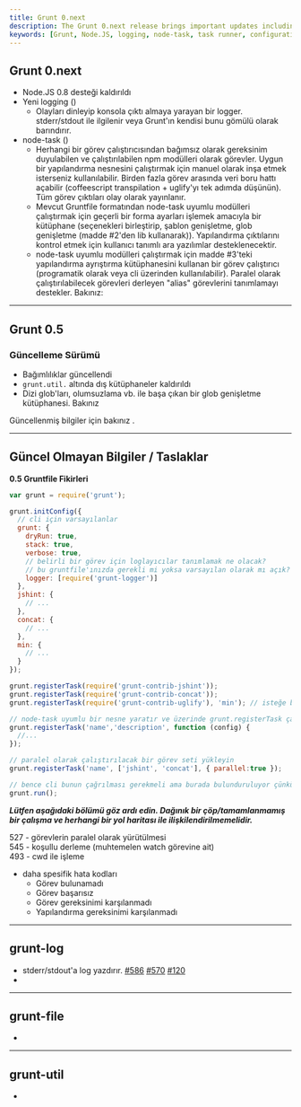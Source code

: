 ```yaml
---
title: Grunt 0.next
description: The Grunt 0.next release brings important updates including the removal of Node.JS 0.8 support, new logging capabilities, and the introduction of node-task modules for better task handling. These changes streamline task execution and enhance project workflows.
keywords: [Grunt, Node.JS, logging, node-task, task runner, configuration]
---
```


## Grunt 0.next

* Node.JS 0.8 desteği kaldırıldı
* Yeni logging ()
  * Olayları dinleyip konsola çıktı almaya yarayan bir logger. stderr/stdout ile ilgilenir veya Grunt'ın kendisi bunu gömülü olarak barındırır.
* node-task ()
  * Herhangi bir görev çalıştırıcısından bağımsız olarak gereksinim duyulabilen ve çalıştırılabilen npm modülleri olarak görevler. Uygun bir yapılandırma nesnesini çalıştırmak için manuel olarak inşa etmek isterseniz kullanılabilir. Birden fazla görev arasında veri boru hattı açabilir (coffeescript transpilation + uglify'yı tek adımda düşünün). Tüm görev çıktıları olay olarak yayınlanır.
  * Mevcut Gruntfile formatından node-task uyumlu modülleri çalıştırmak için geçerli bir forma ayarları işlemek amacıyla bir kütüphane (seçenekleri birleştirip, şablon genişletme, glob genişletme (madde #2'den lib kullanarak)). Yapılandırma çıktılarını kontrol etmek için kullanıcı tanımlı ara yazılımlar desteklenecektir.
  * node-task uyumlu modülleri çalıştırmak için madde #3'teki yapılandırma ayrıştırma kütüphanesini kullanan bir görev çalıştırıcı (programatik olarak veya cli üzerinden kullanılabilir). Paralel olarak çalıştırılabilecek görevleri derleyen "alias" görevlerini tanımlamayı destekler. Bakınız: 

---

## Grunt 0.5

### Güncelleme Sürümü

* Bağımlılıklar güncellendi
* `grunt.util.` altında dış kütüphaneler kaldırıldı
* Dizi glob'ları, olumsuzlama vb. ile başa çıkan bir glob genişletme kütüphanesi. Bakınız 

Güncellenmiş bilgiler için bakınız .

---

## Güncel Olmayan Bilgiler / Taslaklar

**0.5 Gruntfile Fikirleri**

```js
var grunt = require('grunt');

grunt.initConfig({
  // cli için varsayılanlar
  grunt: {
    dryRun: true,
    stack: true,
    verbose: true,
    // belirli bir görev için loglayıcılar tanımlamak ne olacak?
    // bu gruntfile'ınızda gerekli mi yoksa varsayılan olarak mı açık?
    logger: [require('grunt-logger')]
  },
  jshint: {
    // ...
  },
  concat: {
    // ...
  },
  min: {
    // ...
  }
});

grunt.registerTask(require('grunt-contrib-jshint'));
grunt.registerTask(require('grunt-contrib-concat'));
grunt.registerTask(require('grunt-contrib-uglify'), 'min'); // isteğe bağlı ikinci parametre yeniden adlandırır

// node-task uyumlu bir nesne yaratır ve üzerinde grunt.registerTask çalıştırır
grunt.registerTask('name','description', function (config) {
  //...
});

// paralel olarak çalıştırılacak bir görev seti yükleyin
grunt.registerTask('name', ['jshint', 'concat'], { parallel:true });

// bence cli bunun çağrılması gerekmeli ama burada bulunduruluyor çünkü buraya gitmesi gerektiğini düşündüğünüzü belirttiniz.
grunt.run();
```

***Lütfen aşağıdaki bölümü göz ardı edin. Dağınık bir çöp/tamamlanmamış bir çalışma ve herhangi bir yol haritası ile ilişkilendirilmemelidir.***

527 - görevlerin paralel olarak yürütülmesi  
545 - koşullu derleme (muhtemelen watch görevine ait)  
493 - cwd ile işleme  

* daha spesifik hata kodları  
  * Görev bulunamadı  
  * Görev başarısız  
  * Görev gereksinimi karşılanmadı  
  * Yapılandırma gereksinimi karşılanmadı  

---

## grunt-log
* stderr/stdout'a log yazdırır. [#586](https://github.com/gruntjs/grunt/issues/586) [#570](https://github.com/gruntjs/grunt/issues/570) [#120](https://github.com/gruntjs/grunt/issues/120)
* 

---

## grunt-file
* 

---

## grunt-util
* 